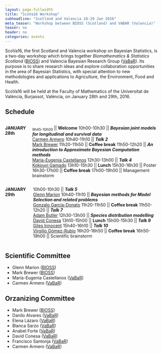 ```yaml
---
layout: page-fullwidth
title: "ScoVa16 Workshop"
subheadline: "Scotland and Valencia 28-29 Jan 2016"
meta_teaser: "Workshop between BIOSS (Scotland) and VABAR (Valencia)"
teaser: no
header: no
categories: events
---
```


ScoVa16, the first Scotland and Valencia workshop on Bayesian Statistics, is a two-day workshop which brings together *Biomathematics & Statistics Scotland* ([BIOSS](http://www.bioss.ac.uk/)) and Valencia Bayesian Research Group ([VaBaR](http://vabar.github.io/)). Its purpose is to share research ideas and explore collaboration opportunities in the area of Bayesian Statistics, with special attention to new methodologies and applications to Agriculture, the Environment, Food and Health. 

ScoVa16 will be held at the Faculty of Mathematics of the Universitat de València, Burjassot, València, on January 28th and 29th, 2016.

## Schedule

<div class="row" markdown="1">
  <div class="small-12 medium-6 columns" markdown="1">

**JANUARY 28th**
	
<sub> 9h45-10h00 </sub>  || **Welcome**
10h00-10h30 || **_Bayesian joint models for longitudinal and survival data_**<br>[Carmen Armero](http://vabar.github.io/)
10h40-11h10 || **_Talk 2_**<br>[Mark Brewer](http://www.bioss.ac.uk/people/markb.html)
11h20-11h50 || **Coffee break**
11h50-12h20 || **_An introduction to Approximate Bayesian Computation methods_**<br>[María-Eugenia Castellanos](http://bayes.etsii.urjc.es/~mecastel/hp/Contact.html)
12h30-13h00 || **_Talk 4_**<br>[Kokouvi Gamado](http://www.bioss.ac.uk/people/kokouvi.html")
13h10-15h30 || **Lunch**
15h30-16h30 || Poster
16h30-17h00 || **Coffee break**
17h00-19h00 || Management brainstorm

  </div>
  <div class="small-12 medium-6 columns" markdown="1">

**JANUARY 29th**
	
10h00-10h30 || **_Talk 5_**<br>[Glenn Marion](http://www.bioss.ac.uk/people/glenn.html)
10h40-11h10 || **_Bayesian methods for Model Selection and related problems_**<br>[Gonzalo García-Donato](http://www.uclm.es/profesorado/garcia-donato/)
11h20-11h50 || **Coffee break**
11h50-12h20 || **_Talk 7_**<br>[Adam Butler](http://www.bioss.ac.uk/people/adam.html)
12h30-13h00 || **_Species distribution modelling_**<br>[David Conesa](http://www.geeitema.org/conesa/)
13h10-15h00 || **Lunch** 
15h00-15h30 || **_Talk 9_**<br>[Giles Innocent](http://www.bioss.ac.uk/people/giles.html)
15h40-16h10 || **_Talk 10_**<br>[Virgilio Gómez-Rubio](http://www.uclm.es/profesorado/vgomez/)
16h20-16h50 || **Coffee break**
16h50-19h00 || Scientific brainstorm

  </div>
</div>
  
## Scientific Committee

* Glenn Marion ([BIOSS](http://www.bioss.ac.uk/))
* Mark Brewer ([BIOSS](http://www.bioss.ac.uk/))
* María-Eugenia Castellanos ([VaBaR](http://vabar.github.io/))
* Carmen Armero ([VaBaR](http://vabar.github.io/))

## Orzanizing Committee

* Mark Brewer ([BIOSS](http://www.bioss.ac.uk/))
* Danilo Alvares ([VaBaR](http://vabar.github.io/))
* Elena Lázaro ([VaBaR](http://vabar.github.io/))
* Blanca Sarzo ([VaBaR](http://vabar.github.io/))
* Anabel Forte ([VaBaR](http://vabar.github.io/))
* David Conesa ([VaBaR](http://vabar.github.io/))
* Francisco Santonja ([VaBaR](http://vabar.github.io/))
* Carmen Armero ([VaBaR](http://vabar.github.io/))


